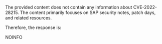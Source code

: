 The provided content does not contain any information about CVE-2022-28215. The content primarily focuses on SAP security notes, patch days, and related resources.

Therefore, the response is:

NOINFO